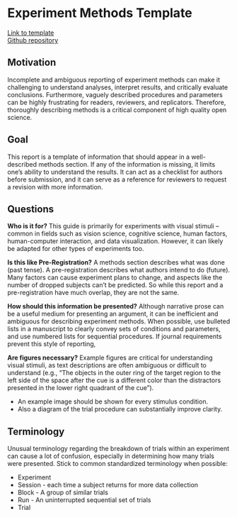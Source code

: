# Experiment Methods Template

[Link to template](http://steveharoz.com/public/experimentmethods/Experiment_Methods_Template.html)  
[Github repository](https://github.com/steveharoz/Experiment-Methods-Template)

## Motivation
Incomplete and ambiguous reporting of experiment methods can make it challenging to understand analyses, interpret results, and critically evaluate conclusions. Furthermore, vaguely described procedures and parameters can be highly frustrating for readers, reviewers, and replicators. Therefore, thoroughly describing methods is a critical component of high quality open science. 

## Goal
This report is a template of information that should appear in a well-described methods section. If any of the information is missing, it limits one’s ability to understand the results. It can act as a checklist for authors before submission, and it can serve as a reference for reviewers to request a revision with more information. 

## Questions

**Who is it for?** This guide is primarily for experiments with visual stimuli – common in fields such as vision science, cognitive science, human factors, human-computer interaction, and data visualization. However, it can likely be adapted for other types of experiments too.

**Is this like Pre-Registration?** A methods section describes what was done (past tense). A pre-registration describes what authors intend to do (future). Many factors can cause experiment plans to change, and aspects like the number of dropped subjects can’t be predicted. So while this report and a pre-registration have much overlap, they are not the same.

**How should this information be presented?** Although narrative prose can be a useful medium for presenting an argument, it can be inefficient and ambiguous for describing experiment methods. When possible, use bulleted lists in a manuscript to clearly convey sets of conditions and parameters, and use numbered lists for sequential procedures. If journal requirements prevent this style of reporting, 

**Are figures necessary?** Example figures are critical for understanding visual stimuli, as text descriptions are often ambiguous or difficult to understand (e.g., “The objects in the outer ring of the target region to the left side of the space after the cue is a different color than the distractors presented in the lower right quadrant of the cue”).

* An example image should be shown for every stimulus condition. 
* Also a diagram of the trial procedure can substantially improve clarity.

## Terminology 
Unusual terminology regarding the breakdown of trials within an experiment can cause a lot of confusion, especially in determining how many trials were presented. Stick to common standardized terminology when possible:

* Experiment
* Session - each time a subject returns for more data collection
* Block - A group of similar trials
* Run - An uninterrupted sequential set of trials
* Trial